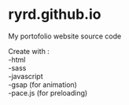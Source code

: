 # ryrd.github.io

My portofolio website source code

Create with : <br>
-html <br>
-sass <br>
-javascript <br>
-gsap (for animation) <br>
-pace.js (for preloading)
